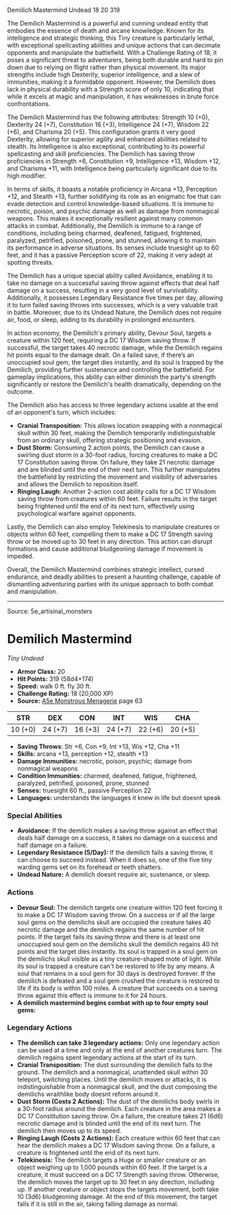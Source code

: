 <MonsterName/>Demilich Mastermind</MonsterName>
<CreatureType/>Undead</CreatureType>
<CR/>18</CR>
<AC/>20</AC>
<HP/>319</HP>
<summary>The Demilich Mastermind is a powerful and cunning undead entity that embodies the essence of death and arcane knowledge. Known for its intelligence and strategic thinking, this Tiny creature is particularly lethal, with exceptional spellcasting abilities and unique actions that can decimate opponents and manipulate the battlefield. With a Challenge Rating of 18, it poses a significant threat to adventurers, being both durable and hard to pin down due to relying on flight rather than physical movement. Its major strengths include high Dexterity, superior intelligence, and a slew of immunities, making it a formidable opponent. However, the Demilich does lack in physical durability with a Strength score of only 10, indicating that while it excels at magic and manipulation, it has weaknesses in brute force confrontations.</summary>

<detail>

The Demilich Mastermind has the following attributes: Strength 10 (+0), Dexterity 24 (+7), Constitution 16 (+3), Intelligence 24 (+7), Wisdom 22 (+6), and Charisma 20 (+5). This configuration grants it very good Dexterity, allowing for superior agility and enhanced abilities related to stealth. Its Intelligence is also exceptional, contributing to its powerful spellcasting and skill proficiencies. The Demilich has saving throw proficiencies in Strength +6, Constitution +9, Intelligence +13, Wisdom +12, and Charisma +11, with Intelligence being particularly significant due to its high modifier. 

In terms of skills, it boasts a notable proficiency in Arcana +13, Perception +12, and Stealth +13, further solidifying its role as an enigmatic foe that can evade detection and control knowledge-based situations. It is immune to necrotic, poison, and psychic damage as well as damage from nonmagical weapons. This makes it exceptionally resilient against many common attacks in combat. Additionally, the Demilich is immune to a range of conditions, including being charmed, deafened, fatigued, frightened, paralyzed, petrified, poisoned, prone, and stunned, allowing it to maintain its performance in adverse situations. Its senses include truesight up to 60 feet, and it has a passive Perception score of 22, making it very adept at spotting threats.

The Demilich has a unique special ability called Avoidance, enabling it to take no damage on a successful saving throw against effects that deal half damage on a success, resulting in a very good level of survivability. Additionally, it possesses Legendary Resistance five times per day, allowing it to turn failed saving throws into successes, which is a very valuable trait in battle. Moreover, due to its Undead Nature, the Demilich does not require air, food, or sleep, adding to its durability in prolonged encounters.

In action economy, the Demilich's primary ability, Devour Soul, targets a creature within 120 feet, requiring a DC 17 Wisdom saving throw. If successful, the target takes 40 necrotic damage, while the Demilich regains hit points equal to the damage dealt. On a failed save, if there’s an unoccupied soul gem, the target dies instantly, and its soul is trapped by the Demilich, providing further sustenance and controlling the battlefield. For gameplay implications, this ability can either diminish the party's strength significantly or restore the Demilich's health dramatically, depending on the outcome.

The Demilich also has access to three legendary actions usable at the end of an opponent's turn, which includes:

- **Cranial Transposition:** This allows location swapping with a nonmagical skull within 30 feet, making the Demilich temporarily indistinguishable from an ordinary skull, offering strategic positioning and evasion.
- **Dust Storm:** Consuming 2 action points, the Demilich can cause a swirling dust storm in a 30-foot radius, forcing creatures to make a DC 17 Constitution saving throw. On failure, they take 21 necrotic damage and are blinded until the end of their next turn. This further manipulates the battlefield by restricting the movement and visibility of adversaries and allows the Demilich to reposition itself.
- **Ringing Laugh:** Another 2-action cost ability calls for a DC 17 Wisdom saving throw from creatures within 60 feet. Failure results in the target being frightened until the end of its next turn, effectively using psychological warfare against opponents.

Lastly, the Demilich can also employ Telekinesis to manipulate creatures or objects within 60 feet, compelling them to make a DC 17 Strength saving throw or be moved up to 30 feet in any direction. This action can disrupt formations and cause additional bludgeoning damage if movement is impeded.

Overall, the Demilich Mastermind combines strategic intellect, cursed endurance, and deadly abilities to present a haunting challenge, capable of dismantling adventuring parties with its unique approach to both combat and manipulation.</detail>



---

Source: 5e_artisinal_monsters

# Demilich Mastermind

*Tiny* *Undead*

- **Armor Class:** 20
- **Hit Points:** 319 (58d4+174)
- **Speed:** walk 0 ft. fly 30 ft.
- **Challenge Rating:** 18 (20,000 XP)
- **Source:** [A5e Monstrous Menagerie](https://enpublishingrpg.com/products/level-up-monstrous-menagerie-a5e) page 63

| STR | DEX | CON | INT | WIS | CHA |
| --- | --- | --- | --- | --- | --- |
| 10 (+0) | 24 (+7) | 16 (+3) | 24 (+7) | 22 (+6) | 20 (+5) |

- **Saving Throws**: Str +6, Con +9, Int +13, Wis +12, Cha +11
- **Skills:** arcana +13, perception +12, stealth +13
- **Damage Immunities:** necrotic, poison, psychic; damage from nonmagical weapons
- **Condition Immunities:** charmed, deafened, fatigue, frightened, paralyzed, petrified, poisoned, prone, stunned
- **Senses:** truesight 60 ft., passive Perception 22
- **Languages:** understands the languages it knew in life but doesnt speak

### Special Abilities

- **Avoidance:** If the demilich makes a saving throw against an effect that deals half damage on a success, it takes no damage on a success and half damage on a failure.
- **Legendary Resistance (5/Day):** If the demilich fails a saving throw, it can choose to succeed instead. When it does so, one of the five tiny warding gems set on its forehead or teeth shatters.
- **Undead Nature:** A demilich doesnt require air, sustenance, or sleep.

### Actions

- **Devour Soul:** The demilich targets one creature within 120 feet  forcing it to make a DC 17 Wisdom saving throw. On a success  or if all the large soul gems on the demilichs skull are occupied  the creature takes 40 necrotic damage  and the demilich regains the same number of hit points. If the target fails its saving throw and there is at least one unoccupied soul gem on the demilichs skull  the demilich regains 40 hit points  and the target dies instantly. Its soul is trapped in a soul gem on the demilichs skull  visible as a tiny  creature-shaped mote of light. While its soul is trapped  a creature can't be restored to life by any means. A soul that remains in a soul gem for 30 days is destroyed forever. If the demilich is defeated and a soul gem crushed  the creature is restored to life if its body is within 100 miles. A creature that succeeds on a saving throw against this effect is immune to it for 24 hours.
- **A demilich mastermind begins combat with up to four empty soul gems:** 



### Legendary Actions

- **The demilich can take 3 legendary actions:** Only one legendary action can be used at a time and only at the end of another creatures turn. The demilich regains spent legendary actions at the start of its turn.
- **Cranial Transposition:** The dust surrounding the demilich falls to the ground. The demilich and a nonmagical, unattended skull within 30 teleport, switching places. Until the demilich moves or attacks, it is indistinguishable from a nonmagical skull, and the dust composing the demilichs wraithlike body doesnt reform around it.
- **Dust Storm (Costs 2 Actions):** The dust of the demilichs body swirls in a 30-foot radius around the demilich. Each creature in the area makes a DC 17 Constitution saving throw. On a failure, the creature takes 21 (6d6) necrotic damage and is blinded until the end of its next turn. The demilich then moves up to its speed.
- **Ringing Laugh (Costs 2 Actions):** Each creature within 60 feet that can hear the demilich makes a DC 17 Wisdom saving throw. On a failure, a creature is frightened until the end of its next turn.
- **Telekinesis:** The demilich targets a Huge or smaller creature or an object weighing up to 1,000 pounds within 60 feet. If the target is a creature, it must succeed on a DC 17 Strength saving throw. Otherwise, the demilich moves the target up to 30 feet in any direction, including up. If another creature or object stops the targets movement, both take 10 (3d6) bludgeoning damage. At the end of this movement, the target falls if it is still in the air, taking falling damage as normal.


